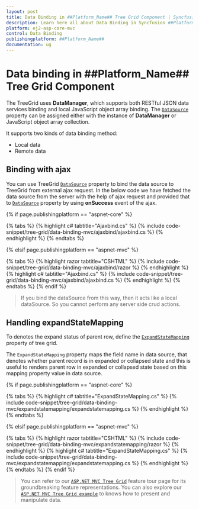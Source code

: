 ```yaml
---
layout: post
title: Data Binding in ##Platform_Name## Tree Grid Component | Syncfusion
description: Learn here all about Data Binding in Syncfusion ##Platform_Name## Tree Grid component of Syncfusion Essential JS 2 and more.
platform: ej2-asp-core-mvc
control: Data Binding
publishingplatform: ##Platform_Name##
documentation: ug
---
```



# Data binding in ##Platform_Name## Tree Grid Component

The TreeGrid uses **DataManager**, which supports both RESTful JSON data services binding and local JavaScript object array binding. The [`DataSource`](https://help.syncfusion.com/cr/cref_files/aspnetcore-js2/Syncfusion.EJ2~Syncfusion.EJ2.TreeGrid.TreeGrid~DataSource.html) property can be assigned either with the instance of **DataManager** or JavaScript object array collection.

It supports two kinds of data binding method:
* Local data
* Remote data

## Binding with ajax

You can use TreeGrid [`DataSource`](https://help.syncfusion.com/cr/cref_files/aspnetcore-js2/Syncfusion.EJ2~Syncfusion.EJ2.TreeGrid.TreeGrid~DataSource.html) property to bind the data source to TreeGrid from external ajax request. In the below code we have fetched the data source from the server with the help of ajax request and provided that to [`DataSource`](https://help.syncfusion.com/cr/cref_files/aspnetcore-js2/Syncfusion.EJ2~Syncfusion.EJ2.TreeGrid.TreeGrid~DataSource.html) property by using **onSuccess** event of the ajax.

{% if page.publishingplatform == "aspnet-core" %}

{% tabs %}
{% highlight c# tabtitle="Ajaxbind.cs" %}
{% include code-snippet/tree-grid/data-binding-mvc/ajaxbind/ajaxbind.cs %}
{% endhighlight %}
{% endtabs %}

{% elsif page.publishingplatform == "aspnet-mvc" %}

{% tabs %}
{% highlight razor tabtitle="CSHTML" %}
{% include code-snippet/tree-grid/data-binding-mvc/ajaxbind/razor %}
{% endhighlight %}
{% highlight c# tabtitle="Ajaxbind.cs" %}
{% include code-snippet/tree-grid/data-binding-mvc/ajaxbind/ajaxbind.cs %}
{% endhighlight %}
{% endtabs %}
{% endif %}



> If you bind the dataSource from this way, then it acts like a local dataSource. So you cannot perform any server side crud actions.



## Handling expandStateMapping

To denotes the expand status of parent row, define the [`ExpandStateMapping`](https://help.syncfusion.com/cr/aspnetmvc-js2/syncfusion.ej2.treegrid.treegrid.html#Syncfusion_EJ2_TreeGrid_TreeGrid_ExpandStateMapping) property of tree grid.

The `ExpandStateMapping` property maps the field name in data source, that denotes whether parent record is in expanded or collapsed state and this is useful to renders parent row in expanded or collapsed state based on this mapping property value in data source.

{% if page.publishingplatform == "aspnet-core" %}

{% tabs %}
{% highlight c# tabtitle="ExpandStateMapping.cs" %}
{% include code-snippet/tree-grid/data-binding-mvc/expandstatemapping/expandstatemapping.cs %}
{% endhighlight %}
{% endtabs %}

{% elsif page.publishingplatform == "aspnet-mvc" %}

{% tabs %}
{% highlight razor tabtitle="CSHTML" %}
{% include code-snippet/tree-grid/data-binding-mvc/expandstatemapping/razor %}
{% endhighlight %}
{% highlight c# tabtitle="ExpandStateMapping.cs" %}
{% include code-snippet/tree-grid/data-binding-mvc/expandstatemapping/expandstatemapping.cs %}
{% endhighlight %}
{% endtabs %}
{% endif %}



> You can refer to our [`ASP.NET MVC Tree Grid`](https://www.syncfusion.com/aspnet-mvc-ui-controls/tree-grid) feature tour page for its groundbreaking feature representations. You can also explore our [`ASP.NET MVC Tree Grid example`](https://ej2.syncfusion.com/aspnetmvc/TreeGrid/Overview#/material) to knows how to present and manipulate data.